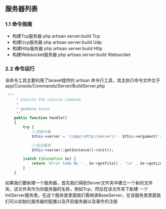 ##  服务器列表
### 1.1 命令指南
  - 构建Tcp服务器 php artisan server:build Tcp
  - 构建Ucp服务器 php artisan server:build Udp
  - 构建Http服务器 php artisan server:build Http
  - 构建Websocket服务器 php artisan server:build Websocket

### 2.2 命令运行
 该命令工具主要利用了laravel提供的 artisan 命令行工具，其主执行命令文件位于app/Console/Commands/Server/BuildServer.php
 
 ```php
  /**
      * Execute the console command.
      *
      * @return mixed
      */
     public function handle()
     {
         try {
             //获取对象
             $this->server = '\\App\\Http\\Server\\'. $this->argument('server') . '\\InitServer';
 
             //启动服务
             $this->server::getInstance()->init();
 
         }catch (\Exception $e) {
             return 'Error Code By ' . $e->getFile() . '\n' . $e->getLine() . '\n' . $e->getMessage();
         }
     }
 ```
 
 如果我们要新建一个服务器，首先我们得到Server文件夹中建立一个新的文件夹，该文件夹作为你服务器的名称，例如Tcp，然后在该文件夹下新建
 一个InitServer服务类，在这个服务类里面我们需继承BaseServer，在该服务类里面我们可以初始化服务器的配置以及开启服务器以及事件的注册
 

